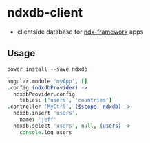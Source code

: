 # ndxdb-client
* clientside database for [ndx-framework](https://github.com/ndxbxrme/ndx-framework) apps  
## Usage  
`bower install --save ndxdb`  
```coffeescript
angular.module 'myApp', []
.config (ndxdbProvider) ->
  ndxdbProvider.config
    tables: ['users', 'countries']
.controller 'MyCtrl', ($scope, ndxdb) ->
  ndxdb.insert 'users',
    name: 'jeff'
  ndxdb.select 'users', null, (users) ->
    console.log users
```